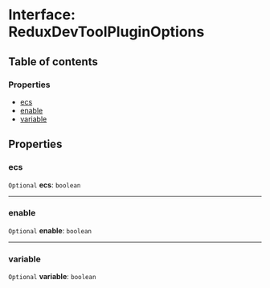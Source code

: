 # Interface: ReduxDevToolPluginOptions

## Table of contents

### Properties

* [ecs](/auto-docs/redux-devtool-plugin/interfaces/ReduxDevToolPluginOptions.md#ecs)
* [enable](/auto-docs/redux-devtool-plugin/interfaces/ReduxDevToolPluginOptions.md#enable)
* [variable](/auto-docs/redux-devtool-plugin/interfaces/ReduxDevToolPluginOptions.md#variable)

## Properties

### ecs

`Optional` **ecs**: `boolean`

***

### enable

`Optional` **enable**: `boolean`

***

### variable

`Optional` **variable**: `boolean`
